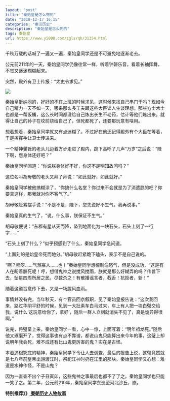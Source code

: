 ```yaml
---
layout: "post"
title: "秦始皇是怎么死的"
date: "2018-12-17 16:15"
categories: "秦汉历史"
description: "秦始皇是怎么死的"
tags: 秦始皇
url: https://www.y5000.com/zgls/qh/31354.html
---
```






千秋万载的话喊了一遍又一遍，秦始皇同学还是不可避免地逐渐老去。

公元前211年的一天，秦始皇同学仍像往常一样，听着钟磬乐音，看着长袖挥舞，不觉又迷迷糊糊起来。

突然，殿外有卫士传报：“太史令求见。”

![](https://img.y5000.com/uploads/allimg/180710/8-1PG0134GR16.jpg)

秦始皇挺纳闷的，好好的不在上班的时候求见，这时候来找自己串门干吗？现如今自己精力一天不如一天，哪来那么多工夫跟这些大臣谈人生谈理想。那些方士术士也都是一帮饭桶，这么长时间都没给自己炼出长生不老药，估计等他们炼出来，就得让自己的孙子在坟前烧给自己了，但死都死了，还要那玩意有啥用。

想着想着，秦始皇同学就又有点迷糊了。不过好在他还记得殿外有个大臣在等着，于是挥挥手让卫士传进来。

一个精神矍铄的老头儿迈着方步走进了殿内，跪下高呼了几声“万岁”之后说：“陛下啊，您身体还好吧？”

秦始皇同学回道：“你说朕身体好不好，你这不是明知故问吗？”

这位名叫胡毋敬的老头又拜了拜说：“如此就好，如此就好。”

秦始皇同学被他搞糊涂了，“你搞什么名堂？你过来不会就是为了消遣朕的吧？你要真这样，那我就对你不客气了。”

胡毋敬赶紧摆手说：“不是不是，陛下，您先说好不生气，我再说事。”

秦始皇真的生气了，“说，什么事，朕保证不生气。”

胡毋敬便说：“东郡有星从天而降，坠到地面化为一块石头，石头上刻了一行字&hellip;&hellip;”

“石头上刻了什么？”似乎预感到了什么，秦始皇同学急问道。

“上面刻的是始皇帝死而地分。”胡毋敬赶紧跪下磕头，表示不是自己说的。

“啊？哇呀&hellip;&hellip;气煞寡人&hellip;&hellip;也！”秦始皇同学想控制住怒气，但是没成功，“这是有人在盼着朕死呢！哼，想借鬼神之说搅风搅雨，朕就是那么好糊弄的吗？传旨下去，坠星四周所居之民，尽数杀之！有散播谣言者，截舌！抗拒者，斩！”

随着这道旨意传下去，又是一场腥风血雨。

事情并没有完，当年秋天，有个官员回京叙职，见了秦始皇报告说：“这次我回来，路过华阴平舒的时候，见到一大批素车白马过来，车上有人把一块白璧交给我，说什么&lsquo;这玩意给你了，拿好&rsquo;，随后一群人立刻就消失不见了，真是诡异得很啊。”

说完，将璧呈上来，秦始皇同学一看，心中一惊，上面写着：“明年祖龙死。”随后他又琢磨开了，觉得这事也有点不靠谱，都说山鬼只能算出来今年的事，这璧上却说明年我会死，难不成还有比山鬼更厉害的鬼？实在是古怪。

本着追根究底的精神，秦始皇同学下令让人去调查，最后的报告上说，这璧竟然就是七八年前皇帝出游渡江时，祭祀江神时扔在江里的那块。秦始皇同学又心想：难道是水神作怪，不是山鬼？

因为一直查不出个子丑寅卯，这些鬼神之事最后也都不了了之。秦始皇同学也只能一笑了之。第二年，公元前210年，秦始皇同学东巡至河北沙丘，崩。

 **特别推荐》》[ 秦朝历史人物故事](https://www.y5000.com/zgls/qh/31428.html)**
